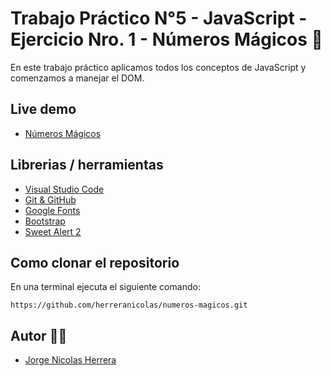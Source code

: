 # Trabajo Práctico N°5 - JavaScript - Ejercicio Nro. 1 - Números Mágicos 🚀

En este trabajo práctico aplicamos todos los conceptos de JavaScript y comenzamos a manejar el DOM.

## Live demo

- [Números Mágicos](https://herreranicolas.github.io/numeros-magicos/)

## Librerias / herramientas 

- [Visual Studio Code](https://code.visualstudio.com/)
- [Git & GitHub](https://github.com/) 
- [Google Fonts](https://fonts.google.com/)
- [Bootstrap](https://getbootstrap.com/)
- [Sweet Alert 2](https://sweetalert2.github.io/)

##  Como clonar el repositorio
En una terminal ejecuta el siguiente comando: 

```
https://github.com/herreranicolas/numeros-magicos.git
```

## Autor 👨‍💻

- [Jorge Nicolas Herrera](https://www.linkedin.com/in/nicolasherrera95/) 